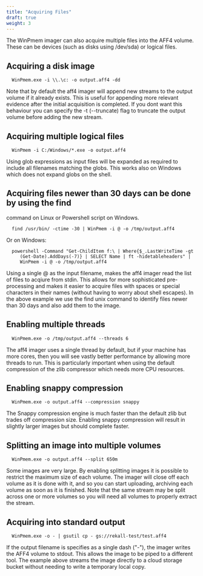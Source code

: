 ```yaml
---
title: "Acquiring Files"
draft: true
weight: 3
---
```


The WinPmem imager can also acquire multiple files into the AFF4
volume. These can be devices (such as disks using /dev/sda) or logical
files.

## Acquiring a disk image

   ```
     WinPmem.exe -i \\.\c: -o output.aff4 -dd
   ```

   Note that by default the aff4 imager will append new streams to the
   output volume if it already exists. This is useful for appending
   more relevant evidence after the initial acquisition is
   completed. If you dont want this behaviour you can specify the -t
   (--truncate) flag to truncate the output volume before adding the
   new stream.


## Acquiring multiple logical files

   ```
     WinPmem -i C:/Windows/*.exe -o output.aff4
   ```

   Using glob expressions as input files will be expanded as required
   to include all filenames matching the globs. This works also on
   Windows which does not expand globs on the shell.

## Acquiring files newer than 30 days can be done by using the find
   command on Linux or Powershell script on Windows.

   ```
     find /usr/bin/ -ctime -30 | WinPmem -i @ -o /tmp/output.aff4
   ```

   Or on Windows:

   ```
     powershell -Command "Get-ChildItem f:\ | Where{$_.LastWriteTime -gt
        (Get-Date).AddDays(-7)} | SELECT Name | ft -hidetableheaders" |
        WinPmem -i @ -o /tmp/output.aff4
   ```

   Using a single @ as the input filename, makes the aff4 imager read
   the list of files to acqiure from stdin. This allows for more
   sophisticated pre-processing and makes it easier to acquire files
   with spaces or special characters in their names (without having to
   worry about shell escapes). In the above example we use the find
   unix command to identify files newer than 30 days and also add them
   to the image.

## Enabling multiple threads

   ```
     WinPmem.exe -o /tmp/output.aff4 --threads 6
   ```

   The aff4 imager uses a single thread by default, but if your
   machine has more cores, then you will see vastly better performance
   by allowing more threads to run. This is particularly important
   when using the default compression of the zlib compressor which
   needs more CPU resources.

## Enabling snappy compression

   ```
     WinPmem.exe -o output.aff4 --compression snappy
   ```

   The Snappy compression engine is much faster than the default zlib
   but trades off compression size. Enabling snappy compression will
   result in slightly larger images but should complete faster.


## Splitting an image into multiple volumes

   ```
     WinPmem.exe -o output.aff4 --split 650m
   ```

   Some images are very large. By enabling splitting images it is
   possible to restrict the maximum size of each volume. The imager
   will close off each volume as it is done with it, and so you can
   start uploading, archiving each volume as soon as it is
   finished. Note that the same stream may be split across one or more
   volumes so you will need all volumes to properly extract the
   stream.

## Acquiring into standard output

   ```
     WinPmem.exe -o - | gsutil cp - gs://rekall-test/test.aff4
   ```

   If the output filename is specifies as a single dash ("-"), the
   imager writes the AFF4 volume to stdout. This allows the image to
   be piped to a different tool. The example above streams the image
   directly to a cloud storage bucket without needing to write a
   temporary local copy.
